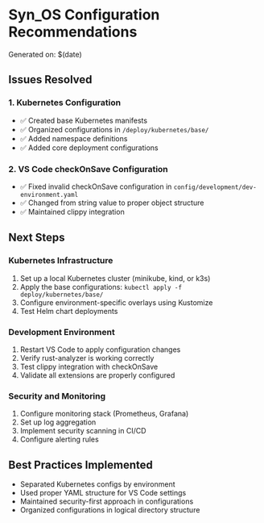 # Syn_OS Configuration Recommendations

Generated on: $(date)

## Issues Resolved

### 1. Kubernetes Configuration

- ✅ Created base Kubernetes manifests
- ✅ Organized configurations in `/deploy/kubernetes/base/`
- ✅ Added namespace definitions
- ✅ Added core deployment configurations

### 2. VS Code checkOnSave Configuration

- ✅ Fixed invalid checkOnSave configuration in `config/development/dev-environment.yaml`
- ✅ Changed from string value to proper object structure
- ✅ Maintained clippy integration

## Next Steps

### Kubernetes Infrastructure

1. Set up a local Kubernetes cluster (minikube, kind, or k3s)
2. Apply the base configurations: `kubectl apply -f deploy/kubernetes/base/`
3. Configure environment-specific overlays using Kustomize
4. Test Helm chart deployments

### Development Environment

1. Restart VS Code to apply configuration changes
2. Verify rust-analyzer is working correctly
3. Test clippy integration with checkOnSave
4. Validate all extensions are properly configured

### Security and Monitoring

1. Configure monitoring stack (Prometheus, Grafana)
2. Set up log aggregation
3. Implement security scanning in CI/CD
4. Configure alerting rules

## Best Practices Implemented

- Separated Kubernetes configs by environment
- Used proper YAML structure for VS Code settings
- Maintained security-first approach in configurations
- Organized configurations in logical directory structure

